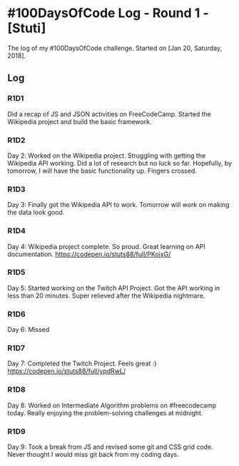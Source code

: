 # #100DaysOfCode Log - Round 1 - [Stuti]

The log of my #100DaysOfCode challenge. Started on [Jan 20, Saturday, 2018].

## Log

### R1D1 
Did a recap of JS and JSON activities on FreeCodeCamp. Started the Wikipedia project and build the basic framework.

### R1D2
Day 2: Worked on the Wikipedia project. Struggling with getting the Wikipedia API working. Did a lot of research but no luck so far. Hopefully, by tomorrow, I will have the basic functionality up. Fingers crossed.

### R1D3
Day 3: Finally got the Wikipedia API to work. Tomorrow will work on making the data look good.

### R1D4
Day 4: Wikipedia project complete. So proud. Great learning on API documentation.
https://codepen.io/stuts88/full/PKojxG/

### R1D5
Day 5: Started working on the Twitch API Project. Got the API working in less than 20 minutes. Super relieved after the Wikipedia nightmare.

### R1D6
Day 6: Missed

### R1D7
Day 7: Completed the Twitch Project. Feels great :)
https://codepen.io/stuts88/full/ypdRwL/

### R1D8
Day 8: Worked on Intermediate Algorithm problems on #freecodecamp today. Really enjoying the problem-solving challenges at midnight.

### R1D9
Day 9: Took a break from JS and revised some git and CSS grid code. Never thought I would miss git back from my coding days.
